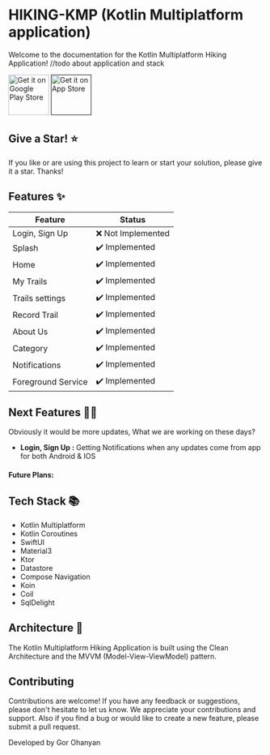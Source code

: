 # HIKING-KMP (Kotlin Multiplatform application)

Welcome to the documentation for the Kotlin Multiplatform Hiking Application! 
//todo about application and stack

[<img src="https://upload.wikimedia.org/wikipedia/commons/7/78/Google_Play_Store_badge_EN.svg"
alt="Get it on Google Play Store"
height="80">](https://play.google.com/store/apps/details?id=com.ohanyan.xhike.android)
[<img src="https://developer.apple.com/assets/elements/badges/download-on-the-app-store.svg"
alt="Get it on App Store"
height="80">]()



## Give a Star! ⭐
If you like or are using this project to learn or start your solution, please give it a star. Thanks!

## Features ✨
| Feature                     | Status           |
|-----------------------------|------------------|
| Login, Sign Up              | ❌ Not Implemented   |
| Splash                      | ✔️ Implemented   |
| Home                        | ✔️ Implemented   |
| My Trails                   | ✔️ Implemented   |
| Trails settings             | ✔️ Implemented   |
| Record Trail                | ✔️ Implemented   |
| About Us                    | ✔️ Implemented   |
| Category                    | ✔️ Implemented   |
| Notifications               | ✔️ Implemented   |
| Foreground Service          | ✔️ Implemented   |

## Next Features 🏄‍♂️
Obviously it would be more updates, What we are working on these days?
- **Login, Sign Up :** Getting Notifications when any updates come from app for both Android & IOS
#### **Future Plans:**


## Tech Stack 📚
- Kotlin Multiplatform 
- Kotlin Coroutines 
- SwiftUI
- Material3 
- Ktor 
- Datastore 
- Compose Navigation 
- Koin
- Coil
- SqlDelight

## Architecture 🏢
The Kotlin Multiplatform Hiking Application is built using the Clean Architecture and the MVVM (Model-View-ViewModel) pattern. 

<!--
### Android 📱

When Android is one of your targets, 
you can get the same experience for Android as if you were developing an Android app using Jetpack Compose.

| Splash                                            | Sign In                                           | Sign Up                                           | Main(Home)                                        |
|---------------------------------------------------|---------------------------------------------------|---------------------------------------------------|---------------------------------------------------|
| <img src="screenshots/android1.png" width="300"/> | <img src="screenshots/android2.png" width="300"/> | <img src="screenshots/android3.png" width="300"/> | <img src="screenshots/android4.png" width="300"/> |
-->
<!--
### IOS 📱
> iOS support is in Alpha. It may change incompatibly and require manual migration in the future.

Compose Multiplatform shares most of its API with Jetpack Compose, the Android UI framework developed by Google. 
You can use the same APIs to build user interfaces for both Android and iOS.


| Splash                                        | Sign In                                       | Sign Up                                       | Main(Home)                                    |
|-----------------------------------------------|-----------------------------------------------|-----------------------------------------------|-----------------------------------------------|
| <img src="screenshots/ios1.png" width="300"/> | <img src="screenshots/ios2.png" width="300"/> | <img src="screenshots/ios3.png" width="300"/> | <img src="screenshots/ios4.png" width="300"/> |
-->

## Contributing
Contributions are welcome! If you have any feedback or suggestions, please don't hesitate to let us know. 
We appreciate your contributions and support. Also if you find a bug or would like to create a new feature, please submit a pull request.

Developed by Gor Ohanyan
